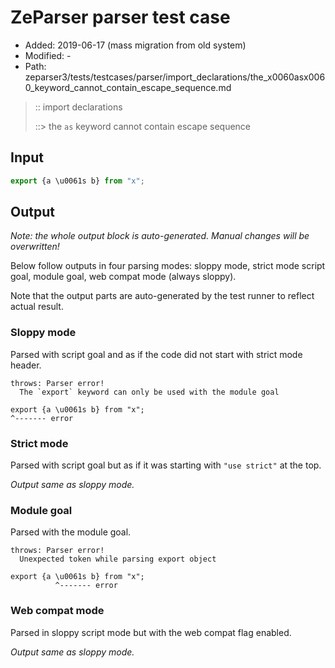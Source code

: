 # ZeParser parser test case

- Added: 2019-06-17 (mass migration from old system)
- Modified: -
- Path: zeparser3/tests/testcases/parser/import_declarations/the_x0060asx0060_keyword_cannot_contain_escape_sequence.md

> :: import declarations
>
> ::> the `as` keyword cannot contain escape sequence

## Input

`````js
export {a \u0061s b} from "x";
`````

## Output

_Note: the whole output block is auto-generated. Manual changes will be overwritten!_

Below follow outputs in four parsing modes: sloppy mode, strict mode script goal, module goal, web compat mode (always sloppy).

Note that the output parts are auto-generated by the test runner to reflect actual result.

### Sloppy mode

Parsed with script goal and as if the code did not start with strict mode header.

`````
throws: Parser error!
  The `export` keyword can only be used with the module goal

export {a \u0061s b} from "x";
^------- error
`````

### Strict mode

Parsed with script goal but as if it was starting with `"use strict"` at the top.

_Output same as sloppy mode._

### Module goal

Parsed with the module goal.

`````
throws: Parser error!
  Unexpected token while parsing export object

export {a \u0061s b} from "x";
          ^------- error
`````


### Web compat mode

Parsed in sloppy script mode but with the web compat flag enabled.

_Output same as sloppy mode._
